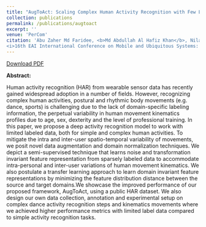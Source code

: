 ```yaml
---
title: "AugToAct: Scaling Complex Human Activity Recognition with Few Labels"
collection: publications
permalink: /publications/augtoact
excerpt: ''
venue: 'PerCom'
citation: 'Abu Zaher Md Faridee, <b>Md Abdullah Al Hafiz Khan</b>, Nilavra Pathak, Nirmalya Roy.
<i>16th EAI International Conference on Mobile and Ubiquitous Systems: Computing, Networking and Services, MobiQuitous 2019. Houston, United States.</i>'
---
```


[Download PDF](https://ahafizk.github.io/files/augtoact.pdf)

<b>Abstract:</b>

Human activity recognition (HAR) from wearable sensor data has
recently gained widespread adoption in a number of fields. However,
recognizing complex human activities, postural and rhythmic
body movements (e.g. dance, sports) is challenging due to the lack
of domain-specific labeling information, the perpetual variability
in human movement kinematics profiles due to age, sex, dexterity
and the level of professional training. In this paper, we propose a
deep activity recognition model to work with limited labeled data,
both for simple and complex human activities. To mitigate the intra
and inter-user spatio-temporal variability of movements, we posit
novel data augmentation and domain normalization techniques.
We depict a semi-supervised technique that learns noise and transformation
invariant feature representation from sparsely labeled
data to accommodate intra-personal and inter-user variations of
human movement kinematics. We also postulate a transfer learning
approach to learn domain invariant feature representations by
minimizing the feature distribution distance between the source
and target domains.We showcase the improved performance of our
proposed framework, AugToAct, using a public HAR dataset. We
also design our own data collection, annotation and experimental
setup on complex dance activity recognition steps and kinematics
movements where we achieved higher performance metrics with
limited label data compared to simple activity recognition tasks.
